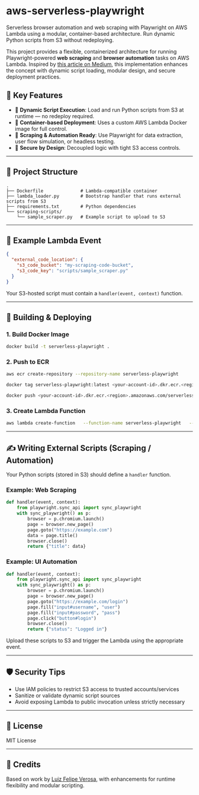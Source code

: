 # aws-serverless-playwright
Serverless browser automation and web scraping with Playwright on AWS Lambda using a modular, container-based architecture. 
Run dynamic Python scripts from S3 without redeploying.


This project provides a flexible, containerized architecture for running Playwright-powered **web scraping** and **browser automation** tasks on AWS Lambda. Inspired by [this article on Medium](https://medium.com/@luizfelipeverosa/serverless-web-scraping-with-playwright-and-aws-lambda-450b7a3fa42e), this implementation enhances the concept with dynamic script loading, modular design, and secure deployment practices.

## 🚀 Key Features

- 🧩 **Dynamic Script Execution**: Load and run Python scripts from S3 at runtime — no redeploy required.
- 🐳 **Container-based Deployment**: Uses a custom AWS Lambda Docker image for full control.
- 🧼 **Scraping & Automation Ready**: Use Playwright for data extraction, user flow simulation, or headless testing.
- 🔐 **Secure by Design**: Decoupled logic with tight S3 access controls.

---

## 📁 Project Structure

```
.
├── Dockerfile              # Lambda-compatible container
├── lambda_loader.py        # Bootstrap handler that runs external scripts from S3
├── requirements.txt        # Python dependencies
└── scraping-scripts/
    └── sample_scraper.py   # Example script to upload to S3
```

---

## 🧪 Example Lambda Event

```json
{
  "external_code_location": {
    "s3_code_bucket": "my-scraping-code-bucket",
    "s3_code_key": "scripts/sample_scraper.py"
  }
}
```

Your S3-hosted script must contain a `handler(event, context)` function.

---

## 🐋 Building & Deploying

### 1. Build Docker Image

```bash
docker build -t serverless-playwright .
```

### 2. Push to ECR

```bash
aws ecr create-repository --repository-name serverless-playwright

docker tag serverless-playwright:latest <your-account-id>.dkr.ecr.<region>.amazonaws.com/serverless-playwright

docker push <your-account-id>.dkr.ecr.<region>.amazonaws.com/serverless-playwright
```

### 3. Create Lambda Function

```bash
aws lambda create-function   --function-name serverless-playwright   --package-type Image   --code ImageUri=<your-ecr-image-uri>   --role <your-lambda-execution-role>
```

---

## ✍️ Writing External Scripts (Scraping / Automation)

Your Python scripts (stored in S3) should define a `handler` function.

### Example: Web Scraping

```python
def handler(event, context):
    from playwright.sync_api import sync_playwright
    with sync_playwright() as p:
        browser = p.chromium.launch()
        page = browser.new_page()
        page.goto("https://example.com")
        data = page.title()
        browser.close()
        return {"title": data}
```

### Example: UI Automation

```python
def handler(event, context):
    from playwright.sync_api import sync_playwright
    with sync_playwright() as p:
        browser = p.chromium.launch()
        page = browser.new_page()
        page.goto("https://example.com/login")
        page.fill("input#username", "user")
        page.fill("input#password", "pass")
        page.click("button#login")
        browser.close()
        return {"status": "Logged in"}
```

Upload these scripts to S3 and trigger the Lambda using the appropriate event.

---

## 🛡️ Security Tips

- Use IAM policies to restrict S3 access to trusted accounts/services
- Sanitize or validate dynamic script sources
- Avoid exposing Lambda to public invocation unless strictly necessary

---

## 📄 License

MIT License

---

## 🙏 Credits

Based on work by [Luiz Felipe Verosa](https://medium.com/@luizfelipeverosa/serverless-web-scraping-with-playwright-and-aws-lambda-450b7a3fa42e), with enhancements for runtime flexibility and modular scripting.
